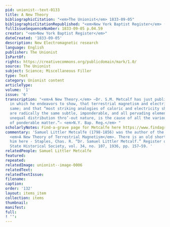 ```yaml
---
pid: unionist--text-0133
title: A New Theory
bibliographicCitation: "<em>The Unionist</em> 1833-09-05"
bibliographicCitationRepublished: "<em>New York Baptist Register</em> (not yet researched)"
fullIssueSequenceNumber: 1833-09-05 p.04.59
creator: "<em>New York Baptist Register</em>"
dateCreated: '1833-09-05'
description: New Electromagnetic research
language: English
publisher: The Unionist
IsPartOf: 
rights: https://creativecommons.org/publicdomain/mark/1.0/
source: The Unionist
subject: Science; Miscellaneous Filler
type: Text
category: Unionist content
articleType: 
volume: '1'
issue: '6'
transcription: "<em>A New Theory.</em> —Dr. S.M. Metcalf has just published a work
  in which he endeavors to show, that terrestrial magnetism and electricity are the
  same; and that “most striking analogies of caloric and electricity shew that they
  are radically the same subtle, imponderable, and all pervading element; that its
  unequal distribution thro’-out nature, is the cause of all the various attractions
  of ponderable matter.”— <em>N.Y. Bap. Reg.</em> "
scholarlyNotes: Find-a-grave page for Metcalfe here https://www.findagrave.com/memorial/30068747/samuel-l-metcalfe?_gl=1*1s6bsl9*_ga*MTUyMjQxNDg5NS4xNjU5NTYyOTE2*_ga_B2YGR3SSMB*NDE3NjUyZjMtMTQ5NC00YzNmLThkZTUtOTUzMjNmNTk0OGE1LjcuMS4xNjc4OTE2NTgwLjQxLjAuMA..*_ga_4QT8FMEX30*MTY3ODkxNjM2Ni42LjEuMTY3ODkxNjU4MS40MC4wLjA.
commentary: 'Samuel Littler Metcalfe (1798-1856) was the author of the 1833 volume
  <em>A New Theory of Terrestrial Magnetism</em>. There is an old short article about
  him here - Staples, Chas. R. “Dr. Samuel Littler Metcalf.” Register of Kentucky
  State Historical Society, vol. 34, no. 107, 1936, pp. 157–59. '
relatedPeople: Samuel Littler Metcalfe
featured: 
repeated: 
relatedImage: unionist--image-0006
relatedText: 
relatedTextIssue: 
filename: 
caption: 
order: '132'
layout: items_item
collection: items
thumbnail: 
manifest: 
full: 
! '': 
---
```

